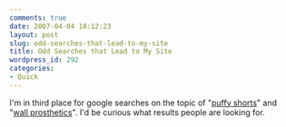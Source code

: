 ```yaml
---
comments: true
date: 2007-04-04 18:12:23
layout: post
slug: odd-searches-that-lead-to-my-site
title: Odd Searches that Lead to My Site
wordpress_id: 292
categories:
- Quick
---
```


I'm in third place for google searches on the topic of "[puffy shorts](http://ryanfitzer.com/?p=244)" and "[wall prosthetics](http://ryanfitzer.com/?p=97)". I'd be curious what results people are looking for.
